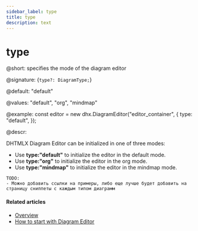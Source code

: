 ```yaml
---
sidebar_label: type
title: type
description: text
---
```


# type

@short: specifies the mode of the diagram editor

@signature: {`type?: DiagramType;`}

@default: "default"

@values: "default", "org", "mindmap"

@example:
const editor = new dhx.DiagramEditor("editor_container", {
    type: "default",
});

@descr:

DHTMLX Diagram Editor can be initialized in one of three modes:

- Use **type:"default"** to initialize the editor in the default mode.
- Use **type:"org"** to initialize the editor in the org mode.
- Use **type:"mindmap"** to initialize the editor in the mindmap mode.

```
TODO:
- Можно добавить ссылки на примеры, либо еще лучше будет добавить на страницу сниппеты с каждым типом диаграмм
```

#### Related articles

- [Overview](../../../)
- [How to start with Diagram Editor](../../../guides/diagram_editor/initialization/)